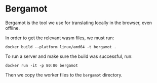 # Bergamot

Bergamot is the tool we use for translating locally in the browser, even offline.

In order to get the relevant wasm files, we must run:

```
docker build --platform linux/amd64 -t bergamot .
```

To run a server and make sure the build was successful, run:

```
docker run -it -p 80:80 bergamot
```

Then we copy the worker files to the `bergamot` directory.
